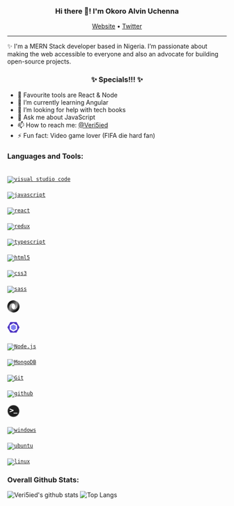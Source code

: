 <h3 align="center">Hi there 👋! I'm Okoro Alvin Uchenna</h3>
<p align="center">
  <a href="https://alvinuchenna.netlify.app/">Website</a> •
  <a href="https://twitter.com/veri5ied">Twitter</a>
</p>


---

✨ I'm a MERN Stack developer based in Nigeria. I’m passionate about making the web accessible to everyone and also an advocate for building open-source projects.

<h3 align="center">✨ Specials!!! ✨</h3>

- 🔭 Favourite tools are React & Node
- 🌱 I’m currently learning Angular
- 🤔 I’m looking for help with tech books
- 💬 Ask me about JavaScript
- 📫 How to reach me: [@Veri5ied](https://twitter.com/veri5ied)
- ⚡ Fun fact: Video game lover (FIFA die hard fan)

### Languages and Tools:

[<code>
<img alt="visual studio code" width="26px" src="https://img.icons8.com/fluent/240/000000/visual-studio-code-2019.png" />
</code>](https://code.visualstudio.com/)
[<code>
<img alt="javascript" width="28px" src="https://img.icons8.com/color/240/000000/javascript.png" />
</code>](https://developer.mozilla.org/en-US/docs/Web/JavaScript)
[<code>
<img alt="react" width="28px" src="https://img.icons8.com/color/240/000000/react-native.png" />
</code>](https://reactjs.org/)
[<code>
<img alt="redux" width="28px" src="https://img.icons8.com/color/240/000000/redux.png" />
</code>](https://redux.js.org/)
[<code>
<img alt="typescript" width="28px" src="https://img.icons8.com/color/240/000000/typescript.png">
</code>](https://www.typescriptlang.org/)
[<code>
<img alt="html5" width="28px" src="https://img.icons8.com/color/240/000000/html-5.png">
</code>](https://developer.mozilla.org/en-US/docs/Web/HTML)
[<code>
<img alt="css3" width="28px" src="https://img.icons8.com/color/240/000000/css3.png">
</code>](https://developer.mozilla.org/en-US/docs/Web/CSS)
[<code>
<img alt="sass" width="28px" src="https://img.icons8.com/color/240/000000/sass.png">
</code>](https://sass-lang.com/)
[<code>
<img alt="json" width="28px" src="https://raw.githubusercontent.com/github/explore/80688e429a7d4ef2fca1e82350fe8e3517d3494d/topics/json/json.png">
</code>](https://www.json.org/json-en.html)
[<code>
<img alt="eslint" width="28px" src="https://raw.githubusercontent.com/github/explore/80688e429a7d4ef2fca1e82350fe8e3517d3494d/topics/eslint/eslint.png">
</code>](https://eslint.org/)
[<code>
<img alt="Node.js" width="28px" src="https://img.icons8.com/color/240/000000/nodejs.png">
</code>](https://nodejs.org/en/)
[<code>
<img alt="MongoDB" width="28px" src="https://img.icons8.com/color/240/000000/mongodb.png">
</code>](https://mongodb)
[<code>
<img alt="Git" width="28px" src="https://img.icons8.com/color/240/000000/git.png">
</code>](https://git-scm.com/)
[<code>
<img alt="github" width="28px" src="https://img.icons8.com/ios-glyphs/240/000000/github.png">
</code>](https://github.com/)
[<code>
<img alt="terminal" width="28px" src="https://raw.githubusercontent.com/github/explore/80688e429a7d4ef2fca1e82350fe8e3517d3494d/topics/terminal/terminal.png">
</code>](https://docs.microsoft.com/en-us/windows/terminal/)
[<code>
<img alt="windows" width="28px" src="https://img.icons8.com/color/240/000000/windows-10.png">
</code>](https://www.microsoft.com/en-us/windows)
[<code>
<img alt="ubuntu" width="28px" src="https://img.icons8.com/color/96/000000/ubuntu--v1.png">
</code>](https://ubuntu.com/)
[<code>
<img alt="linux" width="28px" src="https://img.icons8.com/color/96/000000/linux.png">
</code>](https://www.kernel.org/)

### Overall Github Stats:

![Veri5ied's github stats](https://github-readme-stats.vercel.app/api?username=Veri5ied&show_icons=true&theme=dark)
![Top Langs](https://github-readme-stats.vercel.app/api/top-langs/?username=Veri5ied&layout=compact&theme=dark)
